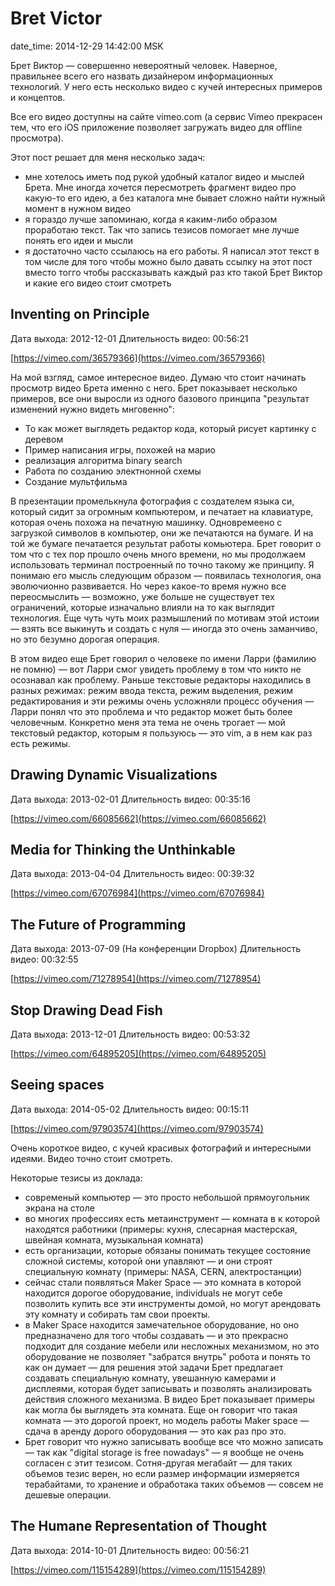 # Bret Victor

date_time: 2014-12-29 14:42:00 MSK

Брет Виктор — совершенно невероятный человек. Наверное, правильнее всего его назвать дизайнером информационных технологий. У него есть несколько видео с кучей интересных примеров и концептов.

Все его видео доступны на сайте vimeo.com (а сервис Vimeo прекрасен тем, что его iOS приложение позволяет загружать видео для offline просмотра).

Этот пост решает для меня несколько задач:

 * мне хотелось иметь под рукой удобный каталог видео и мыслей Брета. Мне иногда хочется пересмотреть фрагмент видео про какую-то его идею, а без каталога мне бывает сложно найти нужный момент в нужном видео
 * я гораздо лучше запоминаю, когда я каким-либо образом проработаю текст. Так что запись тезисов помогает мне лучше понять его идеи и мысли
 * я достаточно часто ссылаюсь на его работы. Я написал этот текст в том числе для того чтобы можно было давать ссылку на этот пост вместо тогго чтобы рассказывать каждый раз кто такой Брет Виктор и какие его видео стоит смотреть

## Inventing on Principle

Дата выхода: 2012-12-01
Длительность видео: 00:56:21

[https://vimeo.com/36579366](https://vimeo.com/36579366)

На мой взгляд, самое интересное видео. Думаю что стоит начинать просмотр видео Брета именно с него. Брет показывает несколько примеров, все они выросли из одного базового принципа "результат изменений нужно видеть мнговенно":

 * То как может выглядеть редактор кода, который рисует картинку с деревом
 * Пример написания игры, похожей на марио
 * реализация алгоритма binary search
 * Работа по созданию электнонной схемы
 * Создание мультфильма

В презентации промелькнула фотография с создателем языка си, который сидит за огромным компьютером, и печатает на клавиатуре, которая очень похожа на печатную машинку. Одновремеено с загрузкой символов в компьютер, они же печатаются на бумаге. И на той же бумаге печатается результат работы комьютера. Брет говорит о том что с тех пор прошло очень много времени, но мы продолжаем использовать терминал построенный по точно такому же принципу. Я понимаю его мысль следующим образом — появилась технология, она эволючионно развивается. Но через какое-то время нужно все переосмыслить — возможно, уже больше не существует тех ограничений, которые изначально влияли на то как выглядит технология. Еще чуть чуть моих размышлений по мотивам этой истоии — взять все выкинуть и создать с нуля — иногда это очень заманчиво, но это безумно дорогая операция.

В этом видео еще Брет говорил о человеке по имени Ларри (фамилию не помню) — вот Ларри смог увидеть проблему в том что никто не осознавал как проблему. Раньше текстовые редакторы находились в разных режимах: режим ввода текста, режим выделения, режим редактирования и эти режимы очень усложняли процесс обучения — Ларри понял что это проблема и что редактор может быть более человечным. Конкретно меня эта тема не очень трогает — мой текстовый редактор, которым я пользуюсь — это vim, а в нем как раз есть режимы.

## Drawing Dynamic Visualizations

Дата выхода: 2013-02-01
Длительность видео: 00:35:16

[https://vimeo.com/66085662](https://vimeo.com/66085662)


## Media for Thinking the Unthinkable

Дата выхода: 2013-04-04
Длительность видео: 00:39:32

[https://vimeo.com/67076984](https://vimeo.com/67076984)

## The Future of Programming

Дата выхода: 2013-07-09 (На конференции Dropbox)
Длительность видео: 00:32:55

[https://vimeo.com/71278954](https://vimeo.com/71278954)

## Stop Drawing Dead Fish

Дата выхода: 2013-12-01
Длительность видео: 00:53:32

[https://vimeo.com/64895205](https://vimeo.com/64895205)

## Seeing spaces

Дата выхода: 2014-05-02
Длительность видео: 00:15:11

[https://vimeo.com/97903574](https://vimeo.com/97903574)

Очень короткое видео, с кучей красивых фотографий и интересными идеями. Видео точно стоит смотреть.

Некоторые тезисы из доклада:

 * современый компьютер — это просто небольшой прямоугольник экрана на столе
 * во многих профессиях есть метаинструмент — комната в к которой находятся работники (примеры: кухня, слесарная мастерская, швейная комната, музыкальная комната)
 * есть организации, которые обязаны понимать текущее состояние сложной системы, которой они упавляют — и они строят специальную комнату (примеры: NASA, CERN, алектростанции)
 * сейчас стали появляться Maker Space — это комната в которой находится дорогое оборудование,  individuals не могут себе позволить купить все эти инструменты домой, но могут арендовать эту комнату и собирать там свои проекты.
 * в Maker Space находится замечательное оборудование, но оно предназначено для того чтобы создавать — и это прекрасно подходит для создание мебели или несложных механизмом, но это оборудование не позволяет "забратся внутрь" робота и понять то как он думает — для решения этой задачи Брет предлагает создавать специальную комнату, увешанную камерами и дисплеями, которая будет записывать и позволять анализировать действия сложного механизма. В видео Брет показывает примеры как могла бы выглядеть эта комната. Еще он говорит что такая комната — это дорогой проект, но модель работы Maker space — сдача в аренду дорого оборудования — это как раз про это.
 * Брет говорит что нужно записывать вообще все что можно записать — так как "digital storage is free nowadays" — я вообще не очень согласен с этит тезисом. Сотня-другая мегабайт — для таких объемов тезис верен, но если размер информации измеряется терабайтами, то хранение и обработака таких объемов — совсем не дешевые операции.

## The Humane Representation of Thought

Дата выхода: 2014-10-01
Длительность видео: 00:56:21

[https://vimeo.com/115154289](https://vimeo.com/115154289)
